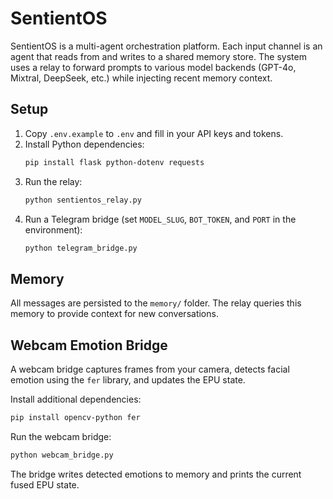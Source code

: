 # SentientOS

SentientOS is a multi-agent orchestration platform. Each input channel is an agent that reads from and writes to a shared memory store. The system uses a relay to forward prompts to various model backends (GPT-4o, Mixtral, DeepSeek, etc.) while injecting recent memory context.

## Setup
1. Copy `.env.example` to `.env` and fill in your API keys and tokens.
2. Install Python dependencies:
   ```bash
   pip install flask python-dotenv requests
   ```
3. Run the relay:
   ```bash
   python sentientos_relay.py
   ```
4. Run a Telegram bridge (set `MODEL_SLUG`, `BOT_TOKEN`, and `PORT` in the environment):
   ```bash
   python telegram_bridge.py
   ```

## Memory
All messages are persisted to the `memory/` folder. The relay queries this memory to provide context for new conversations.

## Webcam Emotion Bridge
A webcam bridge captures frames from your camera, detects facial emotion using the `fer` library, and updates the EPU state.

Install additional dependencies:
```bash
pip install opencv-python fer
```

Run the webcam bridge:
```bash
python webcam_bridge.py
```
The bridge writes detected emotions to memory and prints the current fused EPU state.

